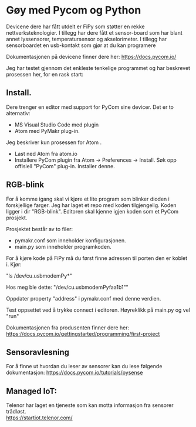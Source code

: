 

# Gøy med Pycom og Python
Devicene dere har fått utdelt er FiPy som støtter en rekke nettverksteknologier. I tillegg har dere fått et sensor-board som har blant annet lyssensorer, temperatursensor og akselorimeter. I tillegg har sensorboardet en usb-kontakt som gjør at du kan programere

Dokumentasjonen på devicene finner dere her:
https://docs.pycom.io/

Jeg har testet gjennom det enkleste tenkelige programmet og har beskrevet prosessen her, for en rask start:


## Install.
Dere trenger en editor med support for PyCom sine devicer. Det er to alternativ:
- MS Visual Studio Code med plugin
- Atom med PyMakr plug-in.

Jeg beskriver kun prosessen for Atom .

- Last ned Atom fra atom.io
- Installere PyCom plugin fra Atom -> Preferences -> Install. Søk opp offisiell "PyCom" plug-in. Installer denne.


## RGB-blink
For å komme igang skal vi kjøre et lite program som blinker dioden i forskjellige farger.
Jeg har laget et repo med koden tilgjengelig. Koden ligger i dir "RGB-blink". Editoren skal kjenne igjen koden som et PyCom prosjekt.

Prosjektet består av to filer:
- pymakr.conf som inneholder konfigurasjonen.
- main.py som inneholder programkoden.

For å kjøre kode på FiPy må du først finne adressen til porten den er koblet i. Kjør:

"ls /dev/cu.usbmodemPy*"

Hos meg ble dette: "/dev/cu.usbmodemPyfaa1b1""

Oppdater property "address" i pymakr.conf med denne verdien.

Test oppsettet ved å trykke connect i editoren. Høyreklikk på main.py og vel "run"

Dokumentasjonen fra produsenten finner dere her:
https://docs.pycom.io/gettingstarted/programming/first-project

## Sensoravlesning
For å finne ut hvordan du leser av sensorer kan du lese følgende dokumentasjon:
https://docs.pycom.io/tutorials/pysense


## Managed IoT:
Telenor har laget en tjeneste som kan motta informasjon fra sensorer trådløst.  
https://startiot.telenor.com/
